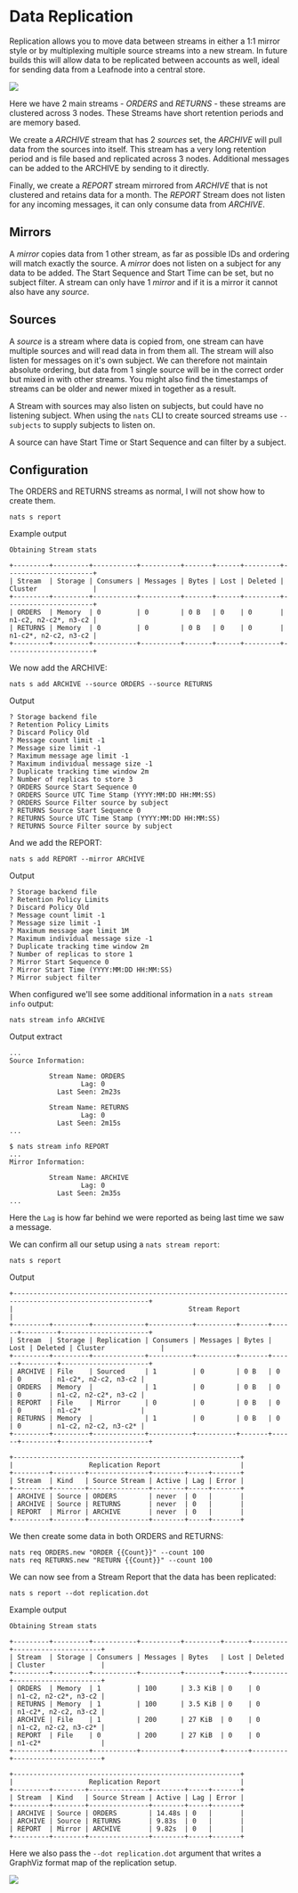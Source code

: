 # Data Replication

Replication allows you to move data between streams in either a 1:1 mirror style or by multiplexing multiple source streams into a new stream. In future builds this will allow data to be replicated between accounts as well, ideal for sending data from a Leafnode into a central store.

![](../../../.gitbook/assets/replication.png)

Here we have 2 main streams - _ORDERS_ and _RETURNS_ - these streams are clustered across 3 nodes. These Streams have short retention periods and are memory based.

We create a _ARCHIVE_ stream that has 2 _sources_ set, the _ARCHIVE_ will pull data from the sources into itself. This stream has a very long retention period and is file based and replicated across 3 nodes. Additional messages can be added to the ARCHIVE by sending to it directly.

Finally, we create a _REPORT_ stream mirrored from _ARCHIVE_ that is not clustered and retains data for a month. The _REPORT_ Stream does not listen for any incoming messages, it can only consume data from _ARCHIVE_.

## Mirrors

A _mirror_ copies data from 1 other stream, as far as possible IDs and ordering will match exactly the source. A _mirror_ does not listen on a subject for any data to be added. The Start Sequence and Start Time can be set, but no subject filter. A stream can only have 1 _mirror_ and if it is a mirror it cannot also have any _source_.

## Sources

A _source_ is a stream where data is copied from, one stream can have multiple sources and will read data in from them all. The stream will also listen for messages on it's own subject. We can therefore not maintain absolute ordering, but data from 1 single source will be in the correct order but mixed in with other streams. You might also find the timestamps of streams can be older and newer mixed in together as a result.

A Stream with sources may also listen on subjects, but could have no listening subject. When using the `nats` CLI to create sourced streams use `--subjects` to supply subjects to listen on.

A source can have Start Time or Start Sequence and can filter by a subject.

## Configuration

The ORDERS and RETURNS streams as normal, I will not show how to create them.

```shell
nats s report
```
Example output
```text
Obtaining Stream stats

+---------+---------+-----------+----------+-------+------+---------+----------------------+
| Stream  | Storage | Consumers | Messages | Bytes | Lost | Deleted | Cluster              |
+---------+---------+-----------+----------+-------+------+---------+----------------------+
| ORDERS  | Memory  | 0         | 0        | 0 B   | 0    | 0       | n1-c2, n2-c2*, n3-c2 |
| RETURNS | Memory  | 0         | 0        | 0 B   | 0    | 0       | n1-c2*, n2-c2, n3-c2 |
+---------+---------+-----------+----------+-------+------+---------+----------------------+
```

We now add the ARCHIVE:

```shell
nats s add ARCHIVE --source ORDERS --source RETURNS
```
Output
```text
? Storage backend file
? Retention Policy Limits
? Discard Policy Old
? Message count limit -1
? Message size limit -1
? Maximum message age limit -1
? Maximum individual message size -1
? Duplicate tracking time window 2m
? Number of replicas to store 3
? ORDERS Source Start Sequence 0
? ORDERS Source UTC Time Stamp (YYYY:MM:DD HH:MM:SS)
? ORDERS Source Filter source by subject
? RETURNS Source Start Sequence 0
? RETURNS Source UTC Time Stamp (YYYY:MM:DD HH:MM:SS)
? RETURNS Source Filter source by subject
```

And we add the REPORT:

```shell
nats s add REPORT --mirror ARCHIVE
```
Output
```text
? Storage backend file
? Retention Policy Limits
? Discard Policy Old
? Message count limit -1
? Message size limit -1
? Maximum message age limit 1M
? Maximum individual message size -1
? Duplicate tracking time window 2m
? Number of replicas to store 1
? Mirror Start Sequence 0
? Mirror Start Time (YYYY:MM:DD HH:MM:SS)
? Mirror subject filter
```

When configured we'll see some additional information in a `nats stream info` output:

```shell
nats stream info ARCHIVE
``` 
Output extract
```text
...
Source Information:

          Stream Name: ORDERS
                  Lag: 0
            Last Seen: 2m23s

          Stream Name: RETURNS
                  Lag: 0
            Last Seen: 2m15s
...

$ nats stream info REPORT
...
Mirror Information:

          Stream Name: ARCHIVE
                  Lag: 0
            Last Seen: 2m35s
...
```

Here the `Lag` is how far behind we were reported as being last time we saw a message.

We can confirm all our setup using a `nats stream report`:

```shell
nats s report
```
Output
```text
+--------------------------------------------------------------------------------------------------------+
|                                            Stream Report                                               |
+---------+---------+-------------+-----------+----------+-------+------+---------+----------------------+
| Stream  | Storage | Replication | Consumers | Messages | Bytes | Lost | Deleted | Cluster              |
+---------+---------+-------------+-----------+----------+-------+------+---------+----------------------+
| ARCHIVE | File    | Sourced     | 1         | 0        | 0 B   | 0    | 0       | n1-c2*, n2-c2, n3-c2 |
| ORDERS  | Memory  |             | 1         | 0        | 0 B   | 0    | 0       | n1-c2, n2-c2*, n3-c2 |
| REPORT  | File    | Mirror      | 0         | 0        | 0 B   | 0    | 0       | n1-c2*               |
| RETURNS | Memory  |             | 1         | 0        | 0 B   | 0    | 0       | n1-c2, n2-c2, n3-c2* |
+---------+---------+-------------+-----------+----------+-------+------+---------+----------------------+

+---------------------------------------------------------+
|                   Replication Report                    |
+---------+--------+---------------+--------+-----+-------+
| Stream  | Kind   | Source Stream | Active | Lag | Error |
+---------+--------+---------------+--------+-----+-------+
| ARCHIVE | Source | ORDERS        | never  | 0   |       |
| ARCHIVE | Source | RETURNS       | never  | 0   |       |
| REPORT  | Mirror | ARCHIVE       | never  | 0   |       |
+---------+--------+---------------+--------+-----+-------+
```

We then create some data in both ORDERS and RETURNS:

```shell
nats req ORDERS.new "ORDER {{Count}}" --count 100
nats req RETURNS.new "RETURN {{Count}}" --count 100
```

We can now see from a Stream Report that the data has been replicated:

```shell
nats s report --dot replication.dot
```
Example output
```text
Obtaining Stream stats

+---------+---------+-----------+----------+---------+------+---------+----------------------+
| Stream  | Storage | Consumers | Messages | Bytes   | Lost | Deleted | Cluster              |
+---------+---------+-----------+----------+---------+------+---------+----------------------+
| ORDERS  | Memory  | 1         | 100      | 3.3 KiB | 0    | 0       | n1-c2, n2-c2*, n3-c2 |
| RETURNS | Memory  | 1         | 100      | 3.5 KiB | 0    | 0       | n1-c2*, n2-c2, n3-c2 |
| ARCHIVE | File    | 1         | 200      | 27 KiB  | 0    | 0       | n1-c2, n2-c2, n3-c2* |
| REPORT  | File    | 0         | 200      | 27 KiB  | 0    | 0       | n1-c2*               |
+---------+---------+-----------+----------+---------+------+---------+----------------------+

+---------------------------------------------------------+
|                   Replication Report                    |
+---------+--------+---------------+--------+-----+-------+
| Stream  | Kind   | Source Stream | Active | Lag | Error |
+---------+--------+---------------+--------+-----+-------+
| ARCHIVE | Source | ORDERS        | 14.48s | 0   |       |
| ARCHIVE | Source | RETURNS       | 9.83s  | 0   |       |
| REPORT  | Mirror | ARCHIVE       | 9.82s  | 0   |       |
+---------+--------+---------------+--------+-----+-------+
```

Here we also pass the `--dot replication.dot` argument that writes a GraphViz format map of the replication setup.

![](../../../.gitbook/assets/replication-setup.png)

